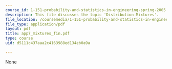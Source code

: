 ```yaml
---
course_id: 1-151-probability-and-statistics-in-engineering-spring-2005
description: This file discusses the topic 'Distribution Mixtures'.
file_location: /coursemedia/1-151-probability-and-statistics-in-engineering-spring-2005/d5111c437aaa2c4163988ed134eb0a9a_app7_mixtures_fin.pdf
file_type: application/pdf
layout: pdf
title: app7_mixtures_fin.pdf
type: course
uid: d5111c437aaa2c4163988ed134eb0a9a

---
```

None